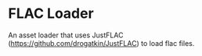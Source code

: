 # FLAC Loader
An asset loader that uses JustFLAC (https://github.com/drogatkin/JustFLAC) to load flac files.
